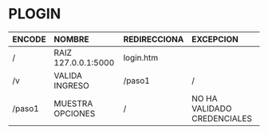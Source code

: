 # PLOGIN
|ENCODE|NOMBRE|REDIRECCIONA|EXCEPCION|
|:---|:--|:--|:---|
| / |RAIZ 127.0.0.1:5000| login.htm|
| /v | VALIDA INGRESO| /paso1| /|
| /paso1 | MUESTRA OPCIONES| / |NO HA VALIDADO CREDENCIALES <paso1>| 